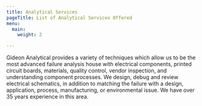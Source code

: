 ```yaml
---
title: Analytical Services
pageTitle: List of Analytical Services Offered
menu:
  main:
    weight: 2

---
```

Gideon Analytical provides a variety of techniques which allow us to be the most advanced failure analysis house with electrical components, printed circuit boards, materials, quality control, vendor inspection, and understanding component processes. We design, debug and review electrical schematics, in addition to matching the failure with a design, application, process, manufacturing, or environmental issue. We have over 35 years experience in this area.